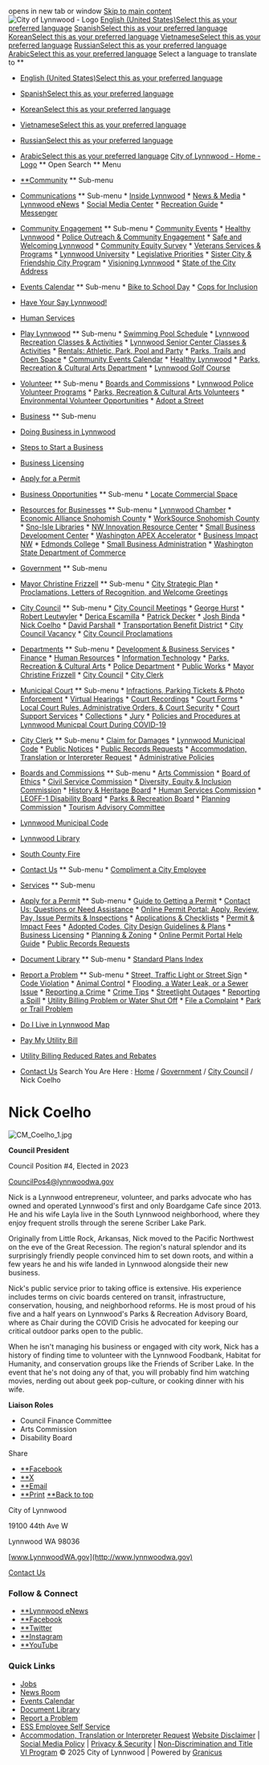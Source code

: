 <script src="https://ajax.aspnetcdn.com/ajax/4.6/1/MicrosoftAjax.js" type="text/javascript"></script><script type="text/javascript">//<![CDATA[(window.Sys && Sys._Application && Sys.Observer)||document.write('<script type="text/javascript" src="/ScriptResource.axd?d=7F5D82RcuOIlh4W5y4BOPSIK-JuFYQqUYSvTmnrn0BHFvffU8zo-gDurGjEZ89pp0qN4yvN9cj-Tz-H8_khF8GQeu9uRz2FXA8FbYX7_mmFLwnQnaMd5ENzlWZd9ajOSojAd28tDsV1EYc7aZZQmlAiRO72_hUJo_Mmx2hANhLU1&t=2a9d95e3"><\/script>');//]]></script><script src="/ScriptResource.axd?d=7z8kJ1fhsPSkF7GYX6iaE1vnK4SRBv4RCg3FZG2PUWivYlf8JCXP_13jvwnLwvKQ2RidmBgAyyNul-xeIB5F3ym-bOkw457o4Wl86lRSzdS2rGpq4-nrfiGp5ie5Bc7P54qHvDIgM_5pfSb1p2fBCffzZiN3Gi4LL5zv7amEiRf_0-2UMseWXeBYmr4kW5rXAljFio61iWKcGLr8EwZzN5eSzGCA8_1wnI-poe6E_jrkcy5oGyWXRe6s801c3EBGR9BE1cXGxkFNZ1INVGVjupT64UpTY6ElR9uUUlrWp_guMn_GvPVzdXPH2Jp6P7TkOHUKHFAwzEJTGxKMFurBlsuBW-IytOko_tpKkyV4cn1ju4FCFMaQffWAtyxBXFM4HA0Cy0u4CksVvenzE0xYJd5g1uQVMdqSIf_2IicpGWcoPIciJmr-wENzv8RU2c750" type="text/javascript"></script><script src="/ScriptResource.axd?d=3GX2hnnKSL3vDYjhpazOGJv_f2PKKxLm-VDlTwJ1KdQHTyiXikIA7L-Ydnt0waIRkLwR7sY2XewCo8NC5w0p-QS5lyjn7chb8FJbHyE7fQrIt9nFDuNuu6Oe6LJq7NMhXqlgpdYFNnwAF9D1MYkWxMwCAzFBK9B8sNi21ZrJn6Il3PFT2xK4xNdGPrelG13s0&t=4ccb00db" type="text/javascript"></script><script type="text/javascript"> try{ function SeamlessEndRequestHandler(sender, args) { try { var dataItems = args.get_dataItems(); if(dataItems.ctl04_seamless_script_manager) document.getElementById('__SEAMLESSVIEWSTATE').value = dataItems.ctl04_seamless_script_manager; } catch (e) { } } Sys.WebForms.PageRequestManager.getInstance().add_endRequest(SeamlessEndRequestHandler); } catch (e) { }</script> opens in new tab or window  [Skip to main content](https://www.lynnwoodwa.gov/Government/City-Council/Coelho-new-format#main-content)   ![City of Lynnwood - Logo](images/00267d46f286b6b4fb6e69a99d5c670340079ddbbea793ab8e9f2b0eb08e8d63.png)   [English (United States)Select this as your preferred language](https://www.lynnwoodwa.gov/Government/City-Council/Coelho-new-format?oc_lang=en-US)  [SpanishSelect this as your preferred language](https://www.lynnwoodwa.gov/Government/City-Council/Coelho-new-format?oc_lang=es)  [KoreanSelect this as your preferred language](https://www.lynnwoodwa.gov/Government/City-Council/Coelho-new-format?oc_lang=ko)  [VietnameseSelect this as your preferred language](https://www.lynnwoodwa.gov/Government/City-Council/Coelho-new-format?oc_lang=vi)  [RussianSelect this as your preferred language](https://www.lynnwoodwa.gov/Government/City-Council/Coelho-new-format?oc_lang=ru)  [ArabicSelect this as your preferred language](https://www.lynnwoodwa.gov/Government/City-Council/Coelho-new-format?oc_lang=ar)  Select a language to translate to  **  

 *  [English (United States)Select this as your preferred language](https://www.lynnwoodwa.gov/Government/City-Council/Coelho-new-format?oc_lang=en-US) 
 *  [SpanishSelect this as your preferred language](https://www.lynnwoodwa.gov/Government/City-Council/Coelho-new-format?oc_lang=es) 
 *  [KoreanSelect this as your preferred language](https://www.lynnwoodwa.gov/Government/City-Council/Coelho-new-format?oc_lang=ko) 
 *  [VietnameseSelect this as your preferred language](https://www.lynnwoodwa.gov/Government/City-Council/Coelho-new-format?oc_lang=vi) 
 *  [RussianSelect this as your preferred language](https://www.lynnwoodwa.gov/Government/City-Council/Coelho-new-format?oc_lang=ru) 
 *  [ArabicSelect this as your preferred language](https://www.lynnwoodwa.gov/Government/City-Council/Coelho-new-format?oc_lang=ar) 
  [City of Lynnwood - Home - Logo](https://www.lynnwoodwa.gov/Home)   **  Open Search  **  Menu 

 *  [**Community](https://www.lynnwoodwa.gov/Community)  **  Sub-menu 
   *  [Communications](https://www.lynnwoodwa.gov/Community/Communications)  **  Sub-menu 
     *  [Inside Lynnwood](https://www.lynnwoodwa.gov/Community/Communications/Inside-Lynnwood) 
     *  [News & Media](https://www.lynnwoodwa.gov/Community/Communications/News-Media) 
     *  [Lynnwood eNews](https://www.lynnwoodwa.gov/Community/Communications/Lynnwood-eNews) 
     *  [Social Media Center](https://www.lynnwoodwa.gov/Community/Communications/Social-Media-Center) 
     *  [Recreation Guide](https://www.lynnwoodwa.gov/Community/Communications/Recreation-Guide) 
     *  [Messenger](https://www.lynnwoodwa.gov/Community/Communications/Messenger) 
   *  [Community Engagement](https://www.lynnwoodwa.gov/Community/Community-Engagement)  **  Sub-menu 
     *  [Community Events](https://www.lynnwoodwa.gov/Community/Community-Engagement/Community-Events) 
     *  [Healthy Lynnwood](https://www.lynnwoodwa.gov/Community/Community-Engagement/Healthy-Lynnwood) 
     *  [Police Outreach & Community Engagement](https://www.lynnwoodwa.gov/Community/Community-Engagement/Police-Outreach-Community-Engagement) 
     *  [Safe and Welcoming Lynnwood](https://www.lynnwoodwa.gov/Community/Community-Engagement/Safe-and-Welcoming-Lynnwood) 
     *  [Community Equity Survey](https://www.lynnwoodwa.gov/Community/Community-Engagement/Community-Equity-Survey) 
     *  [Veterans Services & Programs](https://www.lynnwoodwa.gov/Community/Community-Engagement/Veterans-Services-Programs) 
     *  [Lynnwood University](https://www.lynnwoodwa.gov/Community/Community-Engagement/Lynnwood-University) 
     *  [Legislative Priorities](https://www.lynnwoodwa.gov/Community/Community-Engagement/Legislative-Priorities) 
     *  [Sister City & Friendship City Program](https://www.lynnwoodwa.gov/Community/Community-Engagement/Sister-City-Friendship-City-Program) 
     *  [Visioning Lynnwood](https://www.lynnwoodwa.gov/Community/Community-Engagement/Visioning-Lynnwood) 
     *  [State of the City Address](https://www.lynnwoodwa.gov/Community/Community-Engagement/State-of-the-City-Address) 
   *  [Events Calendar](https://www.lynnwoodwa.gov/Community/Events-Calendar)  **  Sub-menu 
     *  [Bike to School Day](https://www.lynnwoodwa.gov/Community/Events-Calendar/Bike-to-School-Day) 
     *  [Cops for Inclusion](https://www.lynnwoodwa.gov/Community/Events-Calendar/Cops-for-Inclusion-A-Day-with-Kids-of-Diverse-Abilities) 
   *  [Have Your Say Lynnwood!](https://www.lynnwoodwa.gov/Community/Have-Your-Say) 
   *  [Human Services](https://www.lynnwoodwa.gov/Community/Human-Services) 
   *  [Play Lynnwood](https://www.lynnwoodwa.gov/Community/Play-Lynnwood)  **  Sub-menu 
     *  [Swimming Pool Schedule](https://www.lynnwoodwa.gov/Community/Play-Lynnwood/Swimming-Pool-Schedule) 
     *  [Lynnwood Recreation Classes & Activities](https://www.lynnwoodwa.gov/Community/Play-Lynnwood/Lynnwood-Recreation-Classes-Activities) 
     *  [Lynnwood Senior Center Classes & Activities](https://www.lynnwoodwa.gov/Community/Play-Lynnwood/Lynnwood-Senior-Center-Classes-Activities) 
     *  [Rentals: Athletic, Park, Pool and Party](https://www.lynnwoodwa.gov/Community/Play-Lynnwood/Rentals-Athletic-Park-Pool-and-Party) 
     *  [Parks, Trails and Open Space](https://www.lynnwoodwa.gov/Community/Play-Lynnwood/Parks-Trails-and-Open-Space) 
     *  [Community Events Calendar](https://www.lynnwoodwa.gov/Community/Play-Lynnwood/Community-Events-Calendar) 
     *  [Healthy Lynnwood](https://www.lynnwoodwa.gov/Community/Play-Lynnwood/Healthy-Lynnwood) 
     *  [Parks, Recreation & Cultural Arts Department](https://www.lynnwoodwa.gov/Community/Play-Lynnwood/Parks-Recreation-Cultural-Arts-Department) 
     *  [Lynnwood Golf Course](https://www.lynnwoodwa.gov/Community/Play-Lynnwood/Lynnwood-Golf-Course) 
   *  [Volunteer](https://www.lynnwoodwa.gov/Community/Volunteer)  **  Sub-menu 
     *  [Boards and Commissions](https://www.lynnwoodwa.gov/Community/Volunteer/Boards-and-Commissions) 
     *  [Lynnwood Police Volunteer Programs](https://www.lynnwoodwa.gov/Community/Volunteer/Lynnwood-Police-Volunteer-Programs) 
     *  [Parks, Recreation & Cultural Arts Volunteers](https://www.lynnwoodwa.gov/Community/Volunteer/Parks-Recreation-Cultural-Arts-Volunteers) 
     *  [Environmental Volunteer Opportunities](https://www.lynnwoodwa.gov/Community/Volunteer/Environmental-Volunteer-Opportunities) 
     *  [Adopt a Street](https://www.lynnwoodwa.gov/Community/Volunteer/Adopt-a-Street) 
 *  [Business](https://www.lynnwoodwa.gov/Business)  **  Sub-menu 
   *  [Doing Business in Lynnwood](https://www.lynnwoodwa.gov/Business/About-Lynnwood) 
   *  [Steps to Start a Business](https://www.lynnwoodwa.gov/Business/Steps-to-Start-a-Business) 
   *  [Business Licensing](https://www.lynnwoodwa.gov/Business/Business-Licensing) 
   *  [Apply for a Permit](https://www.lynnwoodwa.gov/Business/Apply-for-a-Permit) 
   *  [Business Opportunities](https://www.lynnwoodwa.gov/Business/Business-Opportunities)  **  Sub-menu 
     *  [Locate Commercial Space](https://www.lynnwoodwa.gov/Business/Business-Opportunities/Locate-Commercial-Space) 
   *  [Resources for Businesses](https://www.lynnwoodwa.gov/Business/Resources-for-Businesses)  **  Sub-menu 
     *  [Lynnwood Chamber](https://www.lynnwoodwa.gov/Business/Resources-for-Businesses/Lynnwood-Chamber) 
     *  [Economic Alliance Snohomish County](https://www.lynnwoodwa.gov/Business/Resources-for-Businesses/Economic-Alliance-Snohomish-County) 
     *  [WorkSource Snohomish County](https://www.lynnwoodwa.gov/Business/Resources-for-Businesses/WorkSource-Snohomish-County) 
     *  [Sno-Isle Libraries](https://www.lynnwoodwa.gov/Business/Resources-for-Businesses/Sno-Isle-Libraries) 
     *  [NW Innovation Resource Center](https://www.lynnwoodwa.gov/Business/Resources-for-Businesses/NW-Innovation-Resource-Center) 
     *  [Small Business Development Center](https://www.lynnwoodwa.gov/Business/Resources-for-Businesses/Small-Business-Development-Center) 
     *  [Washington APEX Accelerator](https://www.lynnwoodwa.gov/Business/Resources-for-Businesses/Washington-APEX-Accelerator) 
     *  [Business Impact NW](https://www.lynnwoodwa.gov/Business/Resources-for-Businesses/Business-Impact-NW) 
     *  [Edmonds College](https://www.lynnwoodwa.gov/Business/Resources-for-Businesses/Edmonds-College) 
     *  [Small Business Administration](https://www.lynnwoodwa.gov/Business/Resources-for-Businesses/Small-Business-Administration) 
     *  [Washington State Department of Commerce](https://www.lynnwoodwa.gov/Business/Resources-for-Businesses/Washington-State-Department-of-Commerce) 
 *  [Government](https://www.lynnwoodwa.gov/Government)  **  Sub-menu 
   *  [Mayor Christine Frizzell](https://www.lynnwoodwa.gov/Government/Mayor-Christine-Frizzell)  **  Sub-menu 
     *  [City Strategic Plan](https://www.lynnwoodwa.gov/Government/Mayor-Christine-Frizzell/City-Strategic-Plan) 
     *  [Proclamations, Letters of Recognition, and Welcome Greetings](https://www.lynnwoodwa.gov/Government/Mayor-Christine-Frizzell/Proclamations-Letters-of-Recognition-and-Welcome-Greetings) 
   *  [City Council](https://www.lynnwoodwa.gov/Government/City-Council)  **  Sub-menu 
     *  [City Council Meetings](https://www.lynnwoodwa.gov/Government/City-Council/City-Council-Meetings) 
     *  [George Hurst](https://www.lynnwoodwa.gov/Government/City-Council/Hurst-new-format) 
     *  [Robert Leutwyler](https://www.lynnwoodwa.gov/Government/City-Council/Robert-Leutwyler) 
     *  [Derica Escamilla](https://www.lynnwoodwa.gov/Government/City-Council/Council-Member-Escamilla) 
     *  [Patrick Decker](https://www.lynnwoodwa.gov/Government/City-Council/Decker-new-format) 
     *  [Josh Binda](https://www.lynnwoodwa.gov/Government/City-Council/Binda-new-format) 
     *  [Nick Coelho](https://www.lynnwoodwa.gov/Government/City-Council/Coelho-new-format) 
     *  [David Parshall](https://www.lynnwoodwa.gov/Government/City-Council/Parshall-new-format) 
     *  [Transportation Benefit District](https://www.lynnwoodwa.gov/Government/City-Council/Transportation-Benefit-District) 
     *  [City Council Vacancy](https://www.lynnwoodwa.gov/Government/City-Council/City-Council-Vacancy) 
     *  [City Council Proclamations](https://www.lynnwoodwa.gov/Government/City-Council/City-Council-Proclamations) 
   *  [Departments](https://www.lynnwoodwa.gov/Government/Departments)  **  Sub-menu 
     *  [Development & Business Services](https://www.lynnwoodwa.gov/Government/Departments/Development-Business-Services) 
     *  [Finance](https://www.lynnwoodwa.gov/Government/Departments/Finance) 
     *  [Human Resources](https://www.lynnwoodwa.gov/Government/Departments/Human-Resources) 
     *  [Information Technology](https://www.lynnwoodwa.gov/Government/Departments/Information-Technology) 
     *  [Parks, Recreation & Cultural Arts](https://www.lynnwoodwa.gov/Government/Departments/Parks-Recreation-Cultural-Arts) 
     *  [Police Department](https://www.lynnwoodwa.gov/Government/Departments/Police-Department) 
     *  [Public Works](https://www.lynnwoodwa.gov/Government/Departments/Public-Works) 
     *  [Mayor Christine Frizzell](https://www.lynnwoodwa.gov/Government/Departments/Mayor-Christine-Frizzell) 
     *  [City Council](https://www.lynnwoodwa.gov/Government/Departments/City-Council) 
     *  [City Clerk](https://www.lynnwoodwa.gov/Government/Departments/City-Clerk) 
   *  [Municipal Court](https://www.lynnwoodwa.gov/Government/Municipal-Court)  **  Sub-menu 
     *  [Infractions, Parking Tickets & Photo Enforcement](https://www.lynnwoodwa.gov/Government/Municipal-Court/Infractions-Parking-Tickets-Photo-Enforcement) 
     *  [Virtual Hearings](https://www.lynnwoodwa.gov/Government/Municipal-Court/Virtual-Hearings) 
     *  [Court Recordings](https://www.lynnwoodwa.gov/Government/Municipal-Court/Court-Recordings) 
     *  [Court Forms](https://www.lynnwoodwa.gov/Government/Municipal-Court/Court-Forms) 
     *  [Local Court Rules, Administrative Orders, & Court Security](https://www.lynnwoodwa.gov/Government/Municipal-Court/Local-Court-Rules-Administrative-Orders-Court-Security) 
     *  [Court Support Services](https://www.lynnwoodwa.gov/Government/Municipal-Court/Court-Support-Services) 
     *  [Collections](https://www.lynnwoodwa.gov/Government/Municipal-Court/Collections) 
     *  [Jury](https://www.lynnwoodwa.gov/Government/Municipal-Court/Jury) 
     *  [Policies and Procedures at Lynnwood Municpal Court During COVID-19](https://www.lynnwoodwa.gov/Government/Municipal-Court/COVID-19) 
   *  [City Clerk](https://www.lynnwoodwa.gov/Government/City-Clerk)  **  Sub-menu 
     *  [Claim for Damages](https://www.lynnwoodwa.gov/Government/City-Clerk/Claim-for-Damages) 
     *  [Lynnwood Municipal Code](https://www.lynnwoodwa.gov/Government/City-Clerk/Lynnwood-Municipal-Code) 
     *  [Public Notices](https://www.lynnwoodwa.gov/Government/City-Clerk/Public-Notices) 
     *  [Public Records Requests](https://www.lynnwoodwa.gov/Government/City-Clerk/Public-Records-Requests) 
     *  [Accommodation, Translation or Interpreter Request](https://www.lynnwoodwa.gov/Government/City-Clerk/Accommodation-Translation-or-Interpreter-Request) 
     *  [Administrative Policies](https://www.lynnwoodwa.gov/Government/City-Clerk/Administrative-Policies) 
   *  [Boards and Commissions](https://www.lynnwoodwa.gov/Government/Boards-and-Commissions)  **  Sub-menu 
     *  [Arts Commission](https://www.lynnwoodwa.gov/Government/Boards-and-Commissions/Arts-Commission) 
     *  [Board of Ethics](https://www.lynnwoodwa.gov/Government/Boards-and-Commissions/Board-of-Ethics) 
     *  [Civil Service Commission](https://www.lynnwoodwa.gov/Government/Boards-and-Commissions/Civil-Service-Commission) 
     *  [Diversity, Equity & Inclusion Commission](https://www.lynnwoodwa.gov/Government/Boards-and-Commissions/Diversity-Equity-Inclusion-Commission) 
     *  [History & Heritage Board](https://www.lynnwoodwa.gov/Government/Boards-and-Commissions/History-Heritage-Board) 
     *  [Human Services Commission](https://www.lynnwoodwa.gov/Government/Boards-and-Commissions/Human-Services-Commission) 
     *  [LEOFF-1 Disability Board](https://www.lynnwoodwa.gov/Government/Boards-and-Commissions/LEOFF-1-Disability-Board) 
     *  [Parks & Recreation Board](https://www.lynnwoodwa.gov/Government/Boards-and-Commissions/Parks-Recreation-Board) 
     *  [Planning Commission](https://www.lynnwoodwa.gov/Government/Boards-and-Commissions/Planning-Commission) 
     *  [Tourism Advisory Committee](https://www.lynnwoodwa.gov/Government/Boards-and-Commissions/Tourism-Advisory-Committee) 
   *  [Lynnwood Municipal Code](https://www.lynnwoodwa.gov/Government/Lynnwood-Municipal-Code) 
   *  [Lynnwood Library](https://www.lynnwoodwa.gov/Government/Lynnwood-Library) 
   *  [South County Fire](https://www.lynnwoodwa.gov/Government/South-County-Fire) 
   *  [Contact Us](https://www.lynnwoodwa.gov/Government/Contact-Us)  **  Sub-menu 
     *  [Compliment a City Employee](https://www.lynnwoodwa.gov/Government/Contact-Us/Compliment-a-City-Employee) 
 *  [Services](https://www.lynnwoodwa.gov/Services)  **  Sub-menu 
   *  [Apply for a Permit](https://www.lynnwoodwa.gov/Services/Apply-for-a-Permit)  **  Sub-menu 
     *  [Guide to Getting a Permit](https://www.lynnwoodwa.gov/Services/Apply-for-a-Permit/Guide-to-Getting-a-Permit) 
     *  [Contact Us: Questions or Need Assistance](https://www.lynnwoodwa.gov/Services/Apply-for-a-Permit/Contact-Us) 
     *  [Online Permit Portal: Apply, Review, Pay, Issue Permits & Inspections](https://www.lynnwoodwa.gov/Services/Apply-for-a-Permit/Online-Permit-Portal-Apply-Review-Pay-Issue-Permits-Inspections) 
     *  [Applications & Checklists](https://www.lynnwoodwa.gov/Services/Apply-for-a-Permit/Applications-Checklists) 
     *  [Permit & Impact Fees](https://www.lynnwoodwa.gov/Services/Apply-for-a-Permit/Permit-Impact-Fees) 
     *  [Adopted Codes, City Design Guidelines & Plans](https://www.lynnwoodwa.gov/Services/Apply-for-a-Permit/Adopted-Codes-City-Design-Guidelines-Plans) 
     *  [Business Licensing](https://www.lynnwoodwa.gov/Services/Apply-for-a-Permit/Business-Licensing) 
     *  [Planning & Zoning](https://www.lynnwoodwa.gov/Services/Apply-for-a-Permit/Planning-Zoning) 
     *  [Online Permit Portal Help Guide](https://www.lynnwoodwa.gov/Services/Apply-for-a-Permit/Online-Permit-Portal-Help-Guide) 
     *  [Public Records Requests](https://www.lynnwoodwa.gov/Services/Apply-for-a-Permit/Public-Records-Requests) 
   *  [Document Library](https://www.lynnwoodwa.gov/Services/Document-Library)  **  Sub-menu 
     *  [Standard Plans Index](https://www.lynnwoodwa.gov/Services/Document-Library/Standard-Plans-Index) 
   *  [Report a Problem](https://www.lynnwoodwa.gov/Services/Report-a-Problem)  **  Sub-menu 
     *  [Street, Traffic Light or Street Sign](https://www.lynnwoodwa.gov/Services/Report-a-Problem/Street-Traffic-Light-or-Street-Sign) 
     *  [Code Violation](https://www.lynnwoodwa.gov/Services/Report-a-Problem/Code-Violation) 
     *  [Animal Control](https://www.lynnwoodwa.gov/Services/Report-a-Problem/Animal-Control) 
     *  [Flooding, a Water Leak, or a Sewer Issue](https://www.lynnwoodwa.gov/Services/Report-a-Problem/Flooding-a-water-leak-or-a-sewer-issue) 
     *  [Reporting a Crime](https://www.lynnwoodwa.gov/Services/Report-a-Problem/Reporting-a-Crime) 
     *  [Crime Tips](https://www.lynnwoodwa.gov/Services/Report-a-Problem/Crime-Tips) 
     *  [Streetlight Outages](https://www.lynnwoodwa.gov/Services/Report-a-Problem/Streetlight-Outages) 
     *  [Reporting a Spill](https://www.lynnwoodwa.gov/Services/Report-a-Problem/Reporting-a-Spill) 
     *  [Utility Billing Problem or Water Shut Off](https://www.lynnwoodwa.gov/Services/Report-a-Problem/Utility-Billing-Problem-or-Water-Shut-Off) 
     *  [File a Complaint](https://www.lynnwoodwa.gov/Services/Report-a-Problem/File-a-Complaint) 
     *  [Park or Trail Problem](https://www.lynnwoodwa.gov/Services/Report-a-Problem/Park-or-Trail-Problem) 
   *  [Do I Live in Lynnwood Map](https://www.lynnwoodwa.gov/Services/Do-I-Live-In-Lynnwood-Map) 
   *  [Pay My Utility Bill](https://www.lynnwoodwa.gov/Services/Pay-My-Utility-Bill) 
   *  [Utility Billing Reduced Rates and Rebates](https://www.lynnwoodwa.gov/Services/Utility-Billing-Reduced-Rates-and-Rebates) 
   *  [Contact Us](https://www.lynnwoodwa.gov/Services/Contact-Us) 
 Search You Are Here :  [Home](https://www.lynnwoodwa.gov/Home)  /  [Government](https://www.lynnwoodwa.gov/Government)  /  [City Council](https://www.lynnwoodwa.gov/Government/City-Council)  / Nick Coelho 

# Nick Coelho

 ![CM_Coelho_1.jpg](images/3b1ec9514a7ef9963393fbef8cfe0c09bd20c88d82e48e1a12d1fa23e9454fad.jpg) 

 __Council President__ 

 Council Position #4, Elected in 2023 

  [CouncilPos4@lynnwoodwa.gov](mailto:CouncilPos4@lynnwoodwa.gov)  

Nick is a Lynnwood entrepreneur, volunteer, and parks advocate who has owned and operated Lynnwood's first and only Boardgame Cafe since 2013. He and his wife Layla live in the South Lynnwood neighborhood, where they enjoy frequent strolls through the serene Scriber Lake Park.

 Originally from Little Rock, Arkansas, Nick moved to the Pacific Northwest on the eve of the Great Recession. The region's natural splendor and its surprisingly friendly people convinced him to set down roots, and within a few years he and his wife landed in Lynnwood alongside their new business. 

 Nick's public service prior to taking office is extensive. His experience includes terms on civic boards centered on transit, infrastructure, conservation, housing, and neighborhood reforms. He is most proud of his five and a half years on Lynnwood's Parks & Recreation Advisory Board, where as Chair during the COVID Crisis he advocated for keeping our critical outdoor parks open to the public. 

 When he isn't managing his business or engaged with city work, Nick has a history of finding time to volunteer with the Lynnwood Foodbank, Habitat for Humanity, and conservation groups like the Friends of Scriber Lake. In the event that he's not doing any of that, you will probably find him watching movies, nerding out about geek pop-culture, or cooking dinner with his wife. 

 __Liaison Roles__ 

 * Council Finance Committee
 * Arts Commission
 * Disability Board

 

 

 Share 

 *  [**Facebook](https://www.facebook.com/sharer/sharer.php?u=https%3a%2f%2fwww.lynnwoodwa.gov%2fGovernment%2fCity-Council%2fCoelho-new-format) 
 *  [**X](https://twitter.com/share?url=https%3a%2f%2fwww.lynnwoodwa.gov%2fGovernment%2fCity-Council%2fCoelho-new-format) 
 *  [**Email](mailto:?Body=https%3a%2f%2fwww.lynnwoodwa.gov%2fGovernment%2fCity-Council%2fCoelho-new-format) 
 *  [**Print](https://www.lynnwoodwa.gov/Government/City-Council/Coelho-new-format#) 
  [**Back to top](https://www.lynnwoodwa.gov/Government/City-Council/Coelho-new-format#body-top)  

City of Lynnwood

19100 44th Ave W

Lynnwood WA 98036

 [www.LynnwoodWA.gov](http://www.lynnwoodwa.gov) 

 [Contact Us](https://www.lynnwoodwa.gov/Government/Contact-Us) 

### Follow & Connect

 *  [**Lynnwood eNews](https://www.lynnwoodwa.gov/Community/Communications/Lynnwood-eNews) 
 *  [**Facebook](http://www.facebook.com/lynnwoodwa) 
 *  [**Twitter](http://www.twitter.com/lynnwood) 
 *  [**Instagram](https://www.instagram.com/cityoflynnwood/?hl=en) 
 *  [**YouTube](https://www.youtube.com/user/CityofLynnwood?) 

### Quick Links

 *  [Jobs](https://www.governmentjobs.com/careers/lynnwood) 
 *  [News Room](https://www.lynnwoodwa.gov/Community/Communications/News-Media) 
 *  [Events Calendar](https://www.lynnwoodwa.gov/Community/Events-Calendar) 
 *  [Document Library](https://www.lynnwoodwa.gov/Services/Document-Library) 
 *  [Report a Problem](https://www.lynnwoodwa.gov/Services/Report-a-Problem) 
 *  [ESS Employee Self Service](https://lss.lynnwoodwa.gov/ess/login.aspx) 
 *  [Accommodation, Translation or Interpreter Request](https://www.lynnwoodwa.gov/Government/City-Clerk/Accommodation-Translation-or-Interpreter-Request) 
  [Website Disclaimer](https://www.lynnwoodwa.gov/Community/Communications/Website-Disclaimer)  | [Social Media Policy](https://www.lynnwoodwa.gov/Community/Communications/Social-Media-Center/Social-Media-Policy)  | [Privacy & Security](https://www.lynnwoodwa.gov/Community/Communications/Privacy-Security-Noticec)  | [Non-Discrimination and Title VI Program](https://www.lynnwoodwa.gov/Government/Departments/Public-Works/Title-VI-Non-Discrimination)  © 2025 City of Lynnwood |  Powered by [Granicus](https://granicus.com/solution/govaccess/opencities)  <script src="/files/oc-resources/b9015858-988c-48a4-9473-7c193df083e4/JsTextSnippets.js?ocsvclang=en-US" type="text/javascript"></script><script></script><script async src="https://www.googletagmanager.com/gtag/js?id=UA-12322905-6"></script><script> window.dataLayer = window.dataLayer || []; function gtag(){dataLayer.push(arguments);} gtag('js', new Date()); gtag('config', 'G-63CW633D78'); gtag('config', 'UA-12322905-6');</script>
